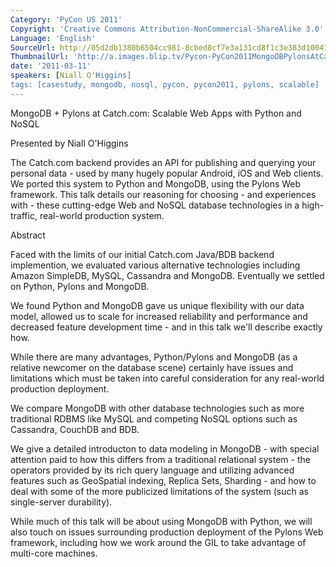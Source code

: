 ```yaml
---
Category: 'PyCon US 2011'
Copyright: 'Creative Commons Attribution-NonCommercial-ShareAlike 3.0'
Language: 'English'
SourceUrl: http://05d2db1380b6504cc981-8cbed8cf7e3a131cd8f1c3e383d10041.r93.cf2.rackcdn.com/pycon-us-2011/399_mongodb-pylons-at-catch-com-scalable-web-apps-with-python-and-nosql.mp4
ThumbnailUrl: 'http://a.images.blip.tv/Pycon-PyCon2011MongoDBPylonsAtCatchcomScalableWebAppsWithPy842-535.jpg'
date: '2011-03-11'
speakers: [Niall O'Higgins]
tags: [casestudy, mongodb, nosql, pycon, pycon2011, pylons, scalable]
---
```

MongoDB + Pylons at Catch.com: Scalable Web Apps with Python and NoSQL

Presented by Niall O'Higgins

The Catch.com backend provides an API for publishing and querying your
personal data - used by many hugely popular Android, iOS and Web clients. We
ported this system to Python and MongoDB, using the Pylons Web framework. This
talk details our reasoning for choosing - and experiences with - these
cutting-edge Web and NoSQL database technologies in a high-traffic, real-world
production system.

Abstract

Faced with the limits of our initial Catch.com Java/BDB backend implemention,
we evaluated various alternative technologies including Amazon SimpleDB,
MySQL, Cassandra and MongoDB. Eventually we settled on Python, Pylons and
MongoDB.

We found Python and MongoDB gave us unique flexibility with our data model,
allowed us to scale for increased reliability and performance and decreased
feature development time - and in this talk we'll describe exactly how.

While there are many advantages, Python/Pylons and MongoDB (as a relative
newcomer on the database scene) certainly have issues and limitations which
must be taken into careful consideration for any real-world production
deployment.

We compare MongoDB with other database technologies such as more traditional
RDBMS like MySQL and competing NoSQL options such as Cassandra, CouchDB and
BDB.

We give a detailed introducton to data modeling in MongoDB - with special
attention paid to how this differs from a traditional relational system - the
operators provided by its rich query language and utilizing advanced features
such as GeoSpatial indexing, Replica Sets, Sharding - and how to deal with
some of the more publicized limitations of the system (such as single-server
durability).

While much of this talk will be about using MongoDB with Python, we will also
touch on issues surrounding production deployment of the Pylons Web framework,
including how we work around the GIL to take advantage of multi-core machines.

